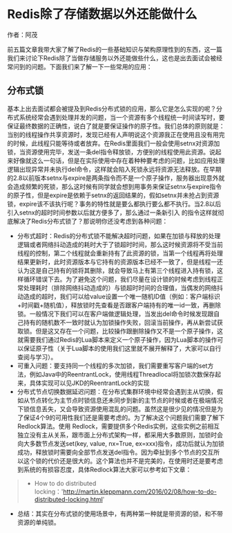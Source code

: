 # Redis除了存储数据以外还能做什么
作者：阿茂

前五篇文章我带大家了解了Redis的一些基础知识与架构原理性到的东西，这一篇我们来讨论下Redis除了当做存储服务以外还能做些什么，这也是出去面试会被经常问到的问题。下面我们来了解一下一些常用的应用：
## 分布式锁
基本上出去面试都会被提及到Redis分布式锁的应用，那么它是怎么实现的呢？分布式系统经常会遇到处理并发的问题，当一个资源有多个线程统一时间读写时，要保证最终数据的正确性，说白了就是要保证操作的原子性。我们总体的原则就是：当别的线程操作共享资源时，发现已经有人声明说这个资源我正在使用且没有用完的时候，此线程只能等待或者放弃。在Redis里面我们一般会使用setnx对资源加锁，当资源使用完毕，发送一条del指令释放锁，方便别的线程使用此资源。说起来好像就这么一句话，但是在实际使用中存在着种种要考虑的问题，比如应用处理逻辑出现异常并未执行del命令，这样就会陷入死锁永远将资源无法释放。在早期的2.8以前版本setnx与expire是两条指令而不是一个原子操作，服务器出现意外就会造成频繁的死锁，那么这时候有同学就会想到用事务来保证setnx与expire指令的原子性，但是expire是依赖于setnx的返回结果的，假如setnx并未抢占到资源锁，expire该不该执行呢？事务的特性就是要么都执行要么都不执行。当2.8以后引入setnx的超时时间参数以后就方便多了，那么通过一条新引入 的指令这样就彻底解决了Redis分布式锁了？那说明你还没考虑到各种问题：

- 分布式超时：Redis的分布式锁不能解决超时问题，如果在加锁与释放的处理逻辑或者网络抖动造成的耗时大于了锁超时时间，那么这时候资源将不受当前线程的控制，第二个线程就会重新持有了此资源的锁，当第一个线程再将处理结果更新时，此时资源版本与它持有的资源版本已经不一致了，但是线程一还认为这是自己持有的锁将其删除，就会导致马上有第三个线程进入持有锁，这样循环错误下去。为了避免这个问题，我们尽量在设计锁的时候考虑到线程正常处理耗时（排除网络抖动造成的）与锁超时时间的合理值，当偶发的网络抖动造成的超时，我们可以给value设置一个唯一随机ID值（例如：客户端标识+时间戳+随机值），释放锁时先查看是否跟客户端持有的唯一id一致，再删除锁。一般情况下我们可以在客户端做逻辑处理，当发出del命令时候发现跟自己持有的随机数不一致时就认为加锁操作失败，回滚当前操作，再从新尝试获取锁。但是这又存在一个问题，比较操作跟删除操作又不是一个原子操作，这就需要我们通过Redis的Lua脚本来定义一个原子操作，因为Lua脚本的操作可以保证原子性（关于Lua脚本的使用我们这里就不展开解释了，大家可以自行查阅与学习）。
- 可重入问题：要支持同一个线程的多次加锁，我们需要重写客户端的set方法，例如Java中的ReentrantLock，使用线程Threadlocal将加锁次数保存起来，具体实现可以见JKD的ReentrantLock的实现
- 分布式节点切换数据延迟问题：在分布式集群环境中经常会遇到主从切换，假如从节点转化为主节点时锁信息还未同步到新的主节点的时候或者在极端情况下锁信息丢失，又会导致资源使用混乱的问题。虽然这是很少见的情况但是为了保证4个9的可用性我们还是需要考虑的。为了解决这个问题我们需要了解下Redlock算法。使用 Redlock，需要提供多个Redis实例，这些实例之前相互独立没有主从关系，跟市面上分布式架构一样，都采用大多数原则，加锁时会向大多数节点发送set(key, value, nx=True, ex=xxx)指令，成功后就认为加锁成功，释放锁时需要向全部节点发送del指令。因为牵扯到多个节点的交互所以这个锁的代价还是很大的。这个算法也并不是完美的，在使用时还是要考虑到系统的有损容忍度，具体Redlock算法大家可以参考如下文章：
> - How to do distributed locking：'http://martin.kleppmann.com/2016/02/08/how-to-do-distributed-locking.html'
- 总结：其实在分布式锁的使用场景中，有两种第一种就是带资源的锁，和不带资源的单纯锁。